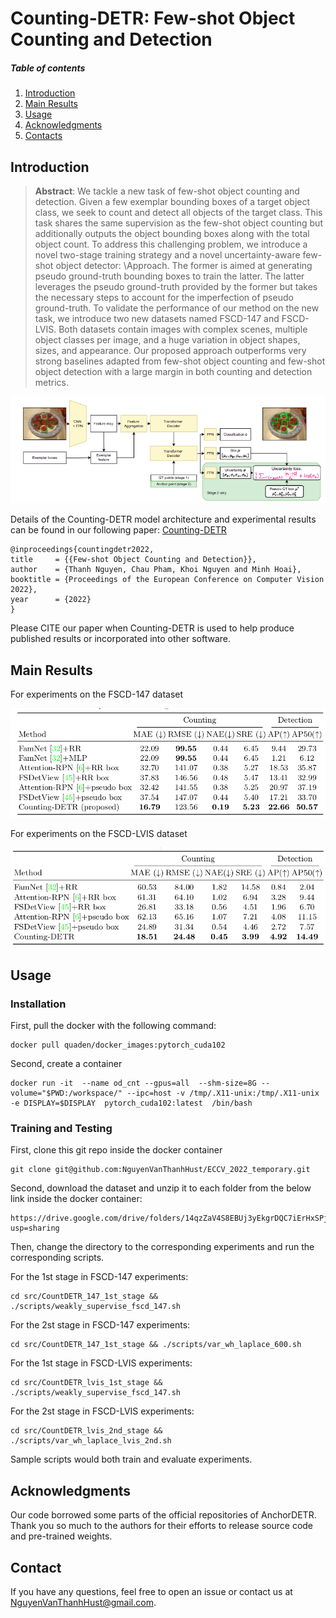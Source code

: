 **Counting-DETR**: Few-shot Object Counting and Detection
========
##### Table of contents
1. [Introduction](#Introduction)
2. [Main Results](#Main-Results)
3. [Usage](#Usage) 
4. [Acknowledgments](#Acknowledgments)
5. [Contacts](#Contacts)


## Introduction
> **Abstract**: 
We tackle a new task of few-shot object counting and detection. Given a few exemplar bounding boxes of a target object class, we seek to count and detect all objects of the target class. This task shares the same supervision as the few-shot object counting but additionally outputs the object bounding boxes along with the total object count. 
To address this challenging problem, we introduce a novel two-stage training strategy and a novel uncertainty-aware few-shot object detector: \Approach. The former is aimed at generating pseudo ground-truth bounding boxes to train the latter. The latter leverages the pseudo ground-truth provided by the former but takes the necessary steps to account for the imperfection of pseudo ground-truth. 
To validate the performance of our method on the new task, we introduce two new datasets named FSCD-147 and FSCD-LVIS. Both datasets contain images with complex scenes, multiple object classes per image, and a huge variation in object shapes, sizes, and appearance. Our proposed approach outperforms very strong baselines adapted from few-shot object counting and few-shot object detection with a large margin in both counting and detection metrics.


![DETR](images/MainArch.png)

Details of the Counting-DETR model architecture and experimental results can be found in our following paper: [Counting-DETR](https://arxiv.org/abs/2207.10988)

```
@inproceedings{countingdetr2022,
title     = {{Few-shot Object Counting and Detection}},
author    = {Thanh Nguyen, Chau Pham, Khoi Nguyen and Minh Hoai},
booktitle = {Proceedings of the European Conference on Computer Vision 2022},
year      = {2022}
}
```
Please CITE our paper when Counting-DETR is used to help produce published results or incorporated into other software.

## Main Results

For experiments on the FSCD-147 dataset

![FSCD-147 Results](images/FSCD_147.png)

For experiments on the FSCD-LVIS dataset

![FSCD-LVIS Results](images/FSCD_LVIS.png)


## Usage

### Installation
First, pull the docker with the following command:
```
docker pull quaden/docker_images:pytorch_cuda102
```

Second, create a container
```
docker run -it  --name od_cnt --gpus=all  --shm-size=8G --volume="$PWD:/workspace/" --ipc=host -v /tmp/.X11-unix:/tmp/.X11-unix -e DISPLAY=$DISPLAY  pytorch_cuda102:latest  /bin/bash
```


### Training and Testing

First, clone this git repo inside the docker container
```
git clone git@github.com:NguyenVanThanhHust/ECCV_2022_temporary.git
```
Second, download the dataset and unzip it to each folder from the below link inside the docker container:
```
https://drive.google.com/drive/folders/14qzZaV4S8EBUj3yEkgrDQC7iErHxSPjl?usp=sharing
```

Then, change the directory to the corresponding experiments and run the corresponding scripts. 

For the 1st stage in FSCD-147 experiments:
```
cd src/CountDETR_147_1st_stage && ./scripts/weakly_supervise_fscd_147.sh
```

For the 2st stage in FSCD-147 experiments:
```
cd src/CountDETR_147_1st_stage && ./scripts/var_wh_laplace_600.sh
```

For the 1st stage in FSCD-LVIS experiments:
```
cd src/CountDETR_lvis_1st_stage && ./scripts/weakly_supervise_fscd_147.sh
```

For the 2st stage in FSCD-LVIS experiments:
```
cd src/CountDETR_lvis_2nd_stage && ./scripts/var_wh_laplace_lvis_2nd.sh
```

Sample scripts would both train and evaluate experiments.


## Acknowledgments
Our code borrowed some parts of the official repositories of AnchorDETR.
Thank you so much to the authors for their efforts to release source code and pre-trained weights.

## Contact
If you have any questions, feel free to open an issue or contact us at NguyenVanThanhHust@gmail.com.
